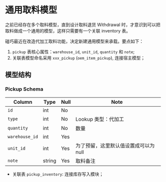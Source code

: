 # 通用取料模型

之前已经存在多个取料模型，直到设计取料退货 Withdrawal 时，才意识到可以把取料做成一个通用的模型，这样只需要有一个关联 inventory 表。

碰巧最近在改造代加工取料功能，决定新建通用模型来承载。要点如下：

1. `pickup` 表核心属性：`warehouse_id`, `unit_id`, `quantity` 和 `note`;
2. 关联表模型命名采用 `xxx_pickup` (`oem_item_pickup`), 连接宿主模型；

模型结构
---------------------------------------------------------------------
### Pickup Schema

Column                              | Type      | Null | Note
------------------------------------|-----------|------|-------
`id`                                | int       | No   | 
`type`                              | int       | No   | Lookup 类型：代加工
`quantity`                          | int       | No   | 数量
`warehouse_id`                      | int       | Yes  | 
`unit_id`                           | int       | Yes  | 为了预留，这里默认值设置成可以为 null
`note`                              | string    | Yes  | 取料备注

- 关联表 `pickup_inventory`: 连接库存写入模块；

